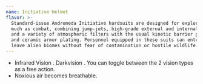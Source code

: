 ```yaml
---
name: Initiative Helmet
flavor: >-
  Standard-issue Andromeda Initiative hardsuits are designed for exploration as
  much as combat, combining jump-jets, high-grade external and internal sensors,
  and a variety of atmospheric filters with the usual kinetic barrier generators
  and ceramic armor plating. Personnel equipped in these suits can enter and
  leave alien biomes without fear of contamination or hostile wildlife.
---
```

- Infrared Vision <me-distance length='25' />. Darkvision <me-distance length='25' />. You can 
toggle between the 2 vision types as a free action.
- Noxious air becomes breathable.